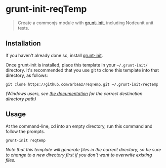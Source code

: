 # grunt-init-reqTemp

> Create a commonjs module with [grunt-init][], including Nodeunit unit tests.

[grunt-init]: http://gruntjs.com/project-scaffolding

## Installation
If you haven't already done so, install [grunt-init][].

Once grunt-init is installed, place this template in your `~/.grunt-init/` directory. It's recommended that you use git to clone this template into that directory, as follows:

```
git clone https://github.com/arbaaz/reqTemp.git ~/.grunt-init/reqtemp
```

_(Windows users, see [the documentation][grunt-init] for the correct destination directory path)_

## Usage

At the command-line, cd into an empty directory, run this command and follow the prompts.

```
grunt-init reqtemp
```

_Note that this template will generate files in the current directory, so be sure to change to a new directory first if you don't want to overwrite existing files._